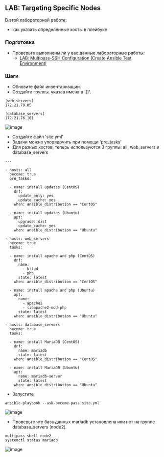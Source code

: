 ## LAB: Targeting Specific Nodes

В этой лабораторной работе:
- как указать определенные хосты в плейбуке 

### Подготовка

- Проверьте выполнены ли у вас данные лабораторные работы:
  - [LAB: Multipass-SSH Configuration (Create Ansible Test Environment)](https://github.com/gulyaeve/ansible_labs/blob/main/Multipass-SSH-Configuration.md)

### Шаги

- Обновите файл инвентаризации.
- Создайте группы, указав имена в '[]'.

``` 
[web_servers]
172.21.79.85

[database_servers]
172.21.76.101
``` 

![image](https://user-images.githubusercontent.com/10358317/201671961-6eb2815e-67e1-43d5-9e36-49bcebe0dad4.png)


- Создайте файл 'site.yml' 
- Задачи можно упорядочить при помощи 'pre_tasks'
- Для разных хостов, теперь используются 3 группы: all, web_servers и database_servers
```
---

- hosts: all
  become: true
  pre_tasks:

  - name: install updates (CentOS)
    dnf:
      update_only: yes
      update_cache: yes
    when: ansible_distribution == "CentOS"

  - name: install updates (Ubuntu)
    apt:
      upgrade: dist
      update_cache: yes
    when: ansible_distribution == "Ubuntu"

- hosts: web_servers
  become: true
  tasks:

  - name: install apache and php (CentOS)
    dnf:
      name:
        - httpd
        - php
      state: latest
    when: ansible_distribution == "CentOS"

  - name: install apache and php (Ubuntu)
    apt:
      name:
        - apache2
        - libapache2-mod-php
      state: latest
    when: ansible_distribution == "Ubuntu"
    
- hosts: database_servers
  become: true
  tasks:

  - name: install MariaDB (CentOS)
    dnf:
      name: mariadb
      state: latest
    when: ansible_distribution == "CentOS"

  - name: install MariaDB (Ubuntu)
    apt:
      name: mariadb-server
      state: latest
    when: ansible_distribution == "Ubuntu"
```    

- Запустите 

```
ansible-playbook --ask-become-pass site.yml
```

![image](https://user-images.githubusercontent.com/10358317/201669957-5141bd02-b42a-4ceb-8750-d2aee3fb9716.png)

- Проверьте что база данных mariadb установлена или нет на группе database_servers (node2).

```
multipass shell node2
systemctl status mariadb
```

![image](https://user-images.githubusercontent.com/10358317/201671418-42d8734a-d55f-4247-8451-db45e7a889a4.png)


